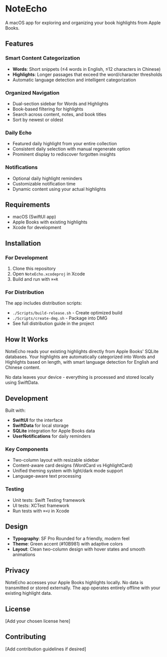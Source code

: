 # NoteEcho

A macOS app for exploring and organizing your book highlights from Apple Books.

## Features

### Smart Content Categorization
- **Words**: Short snippets (≤4 words in English, ≤12 characters in Chinese)
- **Highlights**: Longer passages that exceed the word/character thresholds
- Automatic language detection and intelligent categorization

### Organized Navigation
- Dual-section sidebar for Words and Highlights
- Book-based filtering for highlights
- Search across content, notes, and book titles
- Sort by newest or oldest

### Daily Echo
- Featured daily highlight from your entire collection
- Consistent daily selection with manual regenerate option
- Prominent display to rediscover forgotten insights

### Notifications
- Optional daily highlight reminders
- Customizable notification time
- Dynamic content using your actual highlights

## Requirements

- macOS (SwiftUI app)
- Apple Books with existing highlights
- Xcode for development

## Installation

### For Development
1. Clone this repository
2. Open `NoteEcho.xcodeproj` in Xcode
3. Build and run with `⌘+R`

### For Distribution
The app includes distribution scripts:
- `./Scripts/build-release.sh` - Create optimized build
- `./Scripts/create-dmg.sh` - Package into DMG
- See full distribution guide in the project

## How It Works

NoteEcho reads your existing highlights directly from Apple Books' SQLite databases. Your highlights are automatically categorized into Words and Highlights based on length, with smart language detection for English and Chinese content.

No data leaves your device - everything is processed and stored locally using SwiftData.

## Development

Built with:
- **SwiftUI** for the interface
- **SwiftData** for local storage
- **SQLite** integration for Apple Books data
- **UserNotifications** for daily reminders

### Key Components
- Two-column layout with resizable sidebar
- Content-aware card designs (WordCard vs HighlightCard)
- Unified theming system with light/dark mode support
- Language-aware text processing

### Testing
- Unit tests: Swift Testing framework
- UI tests: XCTest framework
- Run tests with `⌘+U` in Xcode

## Design

- **Typography**: SF Pro Rounded for a friendly, modern feel
- **Theme**: Green accent (#10B981) with adaptive colors
- **Layout**: Clean two-column design with hover states and smooth animations

## Privacy

NoteEcho accesses your Apple Books highlights locally. No data is transmitted or stored externally. The app operates entirely offline with your existing highlight data.

## License

[Add your chosen license here]

## Contributing

[Add contribution guidelines if desired]